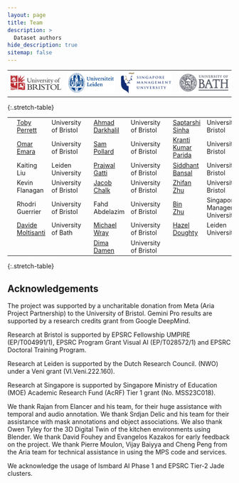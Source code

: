 ```yaml
---
layout: page
title: Team
description: >
  Dataset authors
hide_description: true
sitemap: false
---
```


<table>
<tr>
    <td style="background:transparent; text-align:center"><img class="logo-picture" src="/assets/img/bristol_logo.jpg"></td>
    <td style="background:transparent; text-align:center"><img class="logo-picture" src="/assets/img/leiden_logo.png"></td>
    <td style="background:transparent; text-align:center"><img class="logo-picture" src="/assets/img/sing_man_logo.png"></td>
    <td style="background:transparent; text-align:center"><img class="logo-picture" src="/assets/img/bath_logo.png"></td>
</tr>
</table>
{:.stretch-table}
    
<table>
<tr>
    <td><img class="profile-picture" src="/assets/img/authors/toby.jpg"></td>
    <td><a href="https://tobyperrett.github.io/">Toby<br>Perrett</a></td>
    <td>University of Bristol</td>
    <td><img class="profile-picture" src="/assets/img/authors/ahmad.jpg"></td>
    <td><a href="https://ahmaddarkhalil.github.io">Ahmad<br>Darkhalil</a></td>
    <td>University of Bristol</td>
    <td><img class="profile-picture" src="/assets/img/authors/saptarshi.jpg"></td>
    <td><a href="https://sinhasaptarshi.github.io/">Saptarshi<br>Sinha</a></td>
    <td>University of Bristol</td>
</tr>
<tr>
    <td><img class="profile-picture" src="/assets/img/authors/omar.png"></td>
    <td><a href="https://omar-emara.github.io/">Omar<br>Emara</a></td>
    <td>University of Bristol</td>
    <td><img class="profile-picture" src="/assets/img/authors/sam.jpg"></td>
    <td><a href="https://sjpollard.github.io/">Sam<br>Pollard</a></td>
    <td>University of Bristol</td>
    <td><img class="profile-picture" src="/assets/img/authors/kranti.jpg"></td>
    <td><a href="https://krantiparida.github.io/">Kranti<br>Kumar Parida</a></td>
    <td>University of Bristol</td>
</tr>
<tr>
    <td><img class="profile-picture" src="/assets/img/authors/kaiting.jpg"></td>
    <td>Kaiting<br>Liu</td>
    <td>Leiden University</td>
    <td><img class="profile-picture" src="/assets/img/authors/prajwal.jpg"></td>
    <td><a href="https://prajwalgatti.github.io/">Prajwal<br>Gatti</a></td>
    <td>University of Bristol</td>
    <td><img class="profile-picture" src="/assets/img/authors/siddhant.jpg"></td>
    <td><a href="https://sid2697.github.io/">Siddhant<br>Bansal</a></td>
    <td>University of Bristol</td>
</tr>
<tr>
    <td><img class="profile-picture" src="/assets/img/authors/kevin.jpg"></td>
    <td>Kevin<br>Flanagan</td>
    <td>University of Bristol</td>
    <td><img class="profile-picture" src="/assets/img/authors/jacob.jpg"></td>
    <td><a href="https://jacobchalk.github.io/">Jacob<br>Chalk</a></td>
    <td>University of Bristol</td>
    <td><img class="profile-picture" src="/assets/img/authors/zhifan.jpg"></td>
    <td><a href="https://zhifanzhu.github.io/">Zhifan<br>Zhu</a></td>
    <td>University of Bristol</td>
</tr>
<tr>
    <td><img class="profile-picture" src="/assets/img/authors/rhodri.jpg"></td>
    <td>Rhodri<br>Guerrier</td>
    <td>University of Bristol</td>
    <td><img class="profile-picture" src="/assets/img/authors/fahd.jpg"></td>
    <td>Fahd<br>Abdelazim</td>
    <td>University of Bristol</td>
    <td><img class="profile-picture" src="/assets/img/authors/bin.jpg"></td>
    <td><a href="https://binzhubz.github.io/">Bin<br>Zhu</a></td>
    <td>Singapore Management University</td>
</tr>
<tr>
    <td><img class="profile-picture" src="/assets/img/authors/davide.jpg"></td>
    <td><a href="https://www.davidemoltisanti.com/research">Davide<br>Moltisanti</a></td>
    <td>University of Bath</td>
    <td><img class="profile-picture" src="/assets/img/authors/mike.jpg"></td>
    <td><a href="https://mwray.github.io/">Michael<br>Wray</a></td>
    <td>University of Bristol</td>
    <td><img class="profile-picture" src="/assets/img/authors/hazel.png"></td>
    <td><a href="https://hazeldoughty.github.io/">Hazel<br>Doughty</a></td>
    <td>Leiden University</td>
</tr>
<tr>
    <td></td><td></td><td></td>
    <td><img class="profile-picture" src="/assets/img/authors/dima.jpg"></td>
    <td><a href="https://dimadamen.github.io/">Dima<br>Damen</a></td>
    <td>University of Bristol</td>
</tr>
</table>
{:.stretch-table}

## Acknowledgements

The project was supported by a uncharitable donation from Meta (Aria Project Partnership) to the University of Bristol. Gemini Pro results are supported by a research credits grant from Google DeepMind. 

Research at Bristol is supported by EPSRC Fellowship UMPIRE (EP/T004991/1), EPSRC Program Grant Visual AI (EP/T028572/1) and EPSRC Doctoral Training Program. 

Research at Leiden is supported by the Dutch Research Council. (NWO) under a Veni grant (VI.Veni.222.160). 

Research at Singapore is supported by Singapore Ministry of Education (MOE) Academic Research Fund (AcRF) Tier 1 grant (No. MSS23C018).

We thank Rajan from Elancer and his team, for their huge assistance with temporal and audio annotation. We thank Srdjan Delic and his team for their assistance with mask annotations and object associations. We also thank Owen Tyley for the 3D Digital Twin of the kitchen environments using Blender. We thank David Fouhey and Evangelos Kazakos for early feedback on the project. We thank Pierre Moulon, Vijay Baiyya and Cheng Peng from the Aria team for technical assistance in using the MPS code and services. 

We acknowledge the usage of Ismbard AI Phase 1 and EPSRC Tier-2 Jade clusters.
